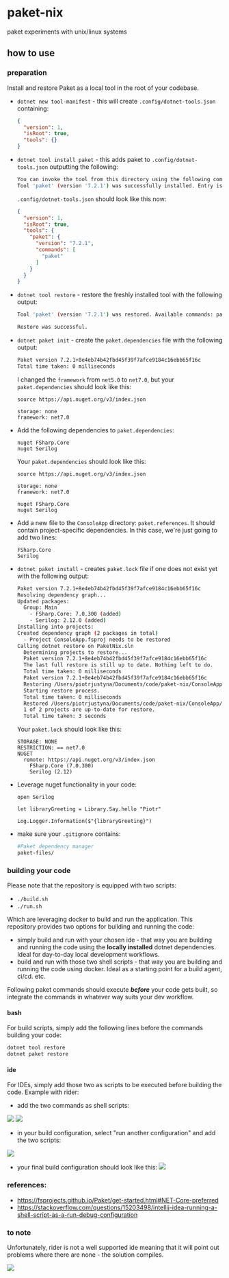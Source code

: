 # paket-nix

paket experiments with unix/linux systems

## how to use

### preparation

Install and restore Paket as a local tool in the root of your codebase.

* `dotnet new tool-manifest` - this will create `.config/dotnet-tools.json` containing:

  ```json
  {
    "version": 1,
    "isRoot": true,
    "tools": {}
  }
  ```

* `dotnet tool install paket` - this adds paket to `.config/dotnet-tools.json` outputting the following:

  ```bash
  You can invoke the tool from this directory using the following commands: 'dotnet tool run paket' or 'dotnet paket'.
  Tool 'paket' (version '7.2.1') was successfully installed. Entry is added to the manifest file /Users/piotrjustyna/Documents/code/paket-nix/.config/dotnet-tools.json.
  ```

  `.config/dotnet-tools.json` should look like this now:

  ```json
  {
    "version": 1,
    "isRoot": true,
    "tools": {
      "paket": {
        "version": "7.2.1",
        "commands": [
          "paket"
        ]
      }
    }
  }
  ```

* `dotnet tool restore` - restore the freshly installed tool with the following output:

  ```bash
  Tool 'paket' (version '7.2.1') was restored. Available commands: paket
  
  Restore was successful.
  ```

* `dotnet paket init` - create the `paket.dependencies` file with the following output:

  ```bash
  Paket version 7.2.1+8e4eb74b42fbd45f39f7afce9184c16ebb65f16c
  Total time taken: 0 milliseconds
  ```

  I changed the `framework` from `net5.0` to `net7.0`, but your `paket.dependencies` should look like this:

  ```
  source https://api.nuget.org/v3/index.json
  
  storage: none
  framework: net7.0
  ```

* Add the following dependencies to `paket.dependencies`:

  ```
  nuget FSharp.Core
  nuget Serilog
  ```

  Your `paket.dependencies` should look like this:

  ```
  source https://api.nuget.org/v3/index.json
  
  storage: none
  framework: net7.0
  
  nuget FSharp.Core
  nuget Serilog
  ```

* Add a new file to the `ConsoleApp` directory: `paket.references`. It should contain project-specific dependencies. In this case, we're just going to add two lines:

  ```
  FSharp.Core
  Serilog
  ```

* `dotnet paket install` - creates `paket.lock` file if one does not exist yet with the following output:

  ```bash
  Paket version 7.2.1+8e4eb74b42fbd45f39f7afce9184c16ebb65f16c
  Resolving dependency graph...
  Updated packages:
    Group: Main
      - FSharp.Core: 7.0.300 (added)
      - Serilog: 2.12.0 (added)
  Installing into projects:
  Created dependency graph (2 packages in total)
    - Project ConsoleApp.fsproj needs to be restored
  Calling dotnet restore on PaketNix.sln
    Determining projects to restore...
    Paket version 7.2.1+8e4eb74b42fbd45f39f7afce9184c16ebb65f16c
    The last full restore is still up to date. Nothing left to do.
    Total time taken: 0 milliseconds
    Paket version 7.2.1+8e4eb74b42fbd45f39f7afce9184c16ebb65f16c
    Restoring /Users/piotrjustyna/Documents/code/paket-nix/ConsoleApp/ConsoleApp.fsproj
    Starting restore process.
    Total time taken: 0 milliseconds
    Restored /Users/piotrjustyna/Documents/code/paket-nix/ConsoleApp/ConsoleApp.fsproj (in 263 ms).
    1 of 2 projects are up-to-date for restore.
    Total time taken: 3 seconds
  ```

  Your `paket.lock` should look like this:

  ```
  STORAGE: NONE
  RESTRICTION: == net7.0
  NUGET
    remote: https://api.nuget.org/v3/index.json
      FSharp.Core (7.0.300)
      Serilog (2.12)
  ```

* Leverage nuget functionality in your code:

  ```f#
  open Serilog
  
  let libraryGreeting = Library.Say.hello "Piotr"
  
  Log.Logger.Information($"{libraryGreeting}")
  ```

* make sure your `.gitignore` contains:

  ```bash
  #Paket dependency manager
  paket-files/
  ```

### building your code

Please note that the repository is equipped with two scripts:

* `./build.sh`
* `./run.sh`

Which are leveraging docker to build and run the application. This repository provides two options for building and running the code:

* simply build and run with your chosen ide - that way you are building and running the code using the **locally installed** dotnet dependencies. Ideal for day-to-day local development workflows.
* build and run with those two shell scripts - that way you are building and running the code using docker. Ideal as a starting point for a build agent, ci/cd. etc.

Following paket commands should execute ***before*** your code gets built, so integrate the commands in whatever way suits your dev workflow.

#### bash

For build scripts, simply add the following lines before the commands building your code:

```bash
dotnet tool restore
dotnet paket restore
```

#### ide

For IDEs, simply add those two as scripts to be executed before building the code. Example with rider:

* add the two commands as shell scripts:

![](./img/dotnet%20tool%20restore.png)
![](./img/dotnet%20paket%20restore.png)

* in your build configuration, select "run another configuration" and add the two scripts:

![](./img/run%20another%20configuration.png)

* your final build configuration should look like this:
![](./img/build%20configuration.png)

### references:

* https://fsprojects.github.io/Paket/get-started.html#NET-Core-preferred
* https://stackoverflow.com/questions/15203498/intellij-idea-running-a-shell-script-as-a-run-debug-configuration

### to note

Unfortunately, rider is not a well supported ide meaning that it will point out problems where there are none - the solution compiles.

![](./img/sad%20rider.png)